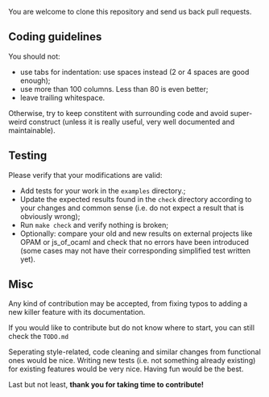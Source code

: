 You are welcome to clone this repository and send us back pull requests.


## Coding guidelines

You should not:
- use tabs for indentation: use spaces instead (2 or 4 spaces are good enough);
- use more than 100 columns. Less than 80 is even better;
- leave trailing whitespace.

Otherwise, try to keep constitent with surrounding code and avoid super-weird construct
(unless it is really useful, very well documented and maintainable).


## Testing

Please verify that your modifications are valid:
- Add tests for your work in the `examples` directory.;
- Update the expected results found in the `check` directory according to your changes
and common sense (i.e. do not expect a result that is obviously wrong);
- Run `make check` and verify nothing is broken;
- Optionally: compare your old and new results on external projects like OPAM or js_of_ocaml
and check that no errors have been introduced
(some cases may not have their corresponding simplified test written yet).


## Misc

Any kind of contribution may be accepted, from fixing typos to adding a new killer feature
with its documentation.

If you would like to contribute but do not know where to start, you can still check the `TODO.md`

Seperating style-related, code cleaning and similar changes from functional ones would be nice.
Writing new tests (i.e. not something already existing) for existing features would be very nice.
Having fun would be the best.


Last but not least, **thank you for taking time to contribute!**
